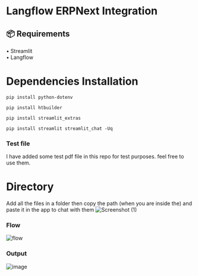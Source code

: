 # Langflow ERPNext Integration 

## 📦 <b>Requirements</b>

•	Streamlit
<br>
•	Langflow
<br>

# Dependencies Installation

```shell
pip install python-dotenv
```


```shell
pip install htbuilder
```


```shell
pip install streamlit_extras
```


```shell
pip install streamlit streamlit_chat -Uq
```

### Test file
I have added some test pdf file in this repo for test purposes. feel free to use them.


# Directory
Add all the files in a folder then copy the path (when you are inside the) and paste it in the app to chat with them
![Screenshot (1)](https://github.com/oyasizaki/langflow-additional/assets/118342512/f7b01ef0-ea26-4c15-8d43-b559c94884be)



### Flow
![flow](https://github.com/oyasizaki/langflow-additional/assets/118342512/7aa88323-ac90-40ce-850a-e87aceacb638)



### Output
![image](https://github.com/oyasizaki/langflow-additional/assets/118342512/a79db296-187d-48f4-80d2-945e11adb9ea)




